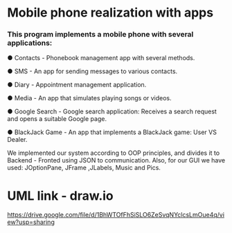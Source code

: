 # Mobile phone realization with apps

### This program implements a mobile phone with several applications:

● Contacts - Phonebook management app with several methods.

● SMS - An app for sending messages to various contacts.

● Diary - Appointment management application.

● Media - An app that simulates playing songs or videos.

● Google Search - Google search application: Receives a search request and opens a suitable Google page.

● BlackJack Game - An app that implements a BlackJack game: User VS Dealer.

We implemented our system according to OOP principles, and divides it to Backend - Fronted using JSON to communication.
Also, for our GUI we have used: JOptionPane, JFrame ,JLabels, Music and Pics.  

# UML link - draw.io

https://drive.google.com/file/d/1BhWTOfFhSiSLO6ZeSvqNYclcsLmOue4q/view?usp=sharing
